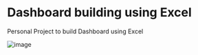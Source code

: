# Dashboard building using Excel

Personal Project to build Dashboard using Excel


![image](https://github.com/RahulSaxena1012/Data_Analysis_Projects/assets/39923660/6dc07086-9eda-470e-91be-ebceaebcdc2b)
